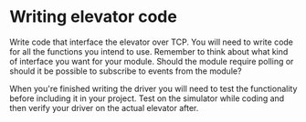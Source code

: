# Writing elevator code

Write code that interface the elevator over TCP. You will need to write code for all the functions you intend to use. Remember to think about what kind of interface you want for your module. Should the module require polling or should it be possible to subscribe to events from the module?

When you're finished writing the driver you will need to test the functionality before including it in your project. Test on the simulator while coding and then verify your driver on the actual elevator after.

